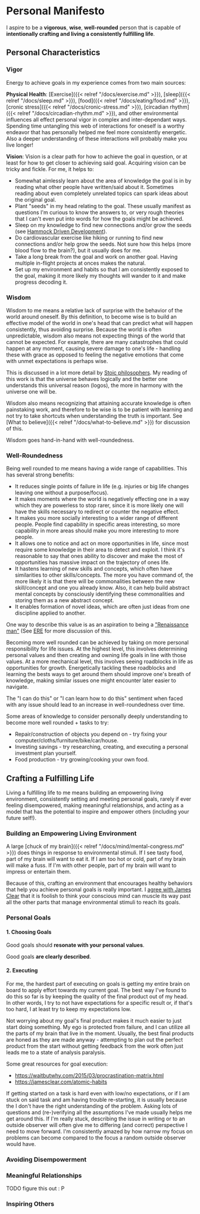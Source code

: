 # Personal Manifesto

I aspire to be a **vigorous**, **wise**, **well-rounded** person that is
capable of **intentionally crafting and living a consistently fulfilling life**.

## Personal Characteristics

### Vigor

Energy to achieve goals in my experience comes from two main sources:

**Physical Health**: [Exercise]({{< relref "/docs/exercise.md" >}}),
[sleep]({{< relref "/docs/sleep.md" >}}), [food]({{< relref
"/docs/eating/food.md" >}}), [cronic stress]({{< relref
"/docs/cronic-stress.md" >}}), [circadian rhythm]({{< relref
"/docs/circadian-rhythm.md" >}}), and other environmental influences all
effect personal vigor in complex and inter-dependant ways.  Spending time
untangling this web of interactions for oneself is a worthy endeavor that has
personally helped me feel more consistently energetic.  Also a deeper
understanding of these interactions will probably make you live longer!

**Vision**: Vision is a clear path for how to achieve the goal in question, or
at least for how to get closer to achieving said goal.  Acquiring vision can be
tricky and fickle.  For me, it helps to:

 - Somewhat aimlessly learn about the area of knowledge the goal is in by
   reading what other people have written/said about it.  Sometimes reading
   about even completely unrelated topics can spark ideas about the original
   goal.
 - Plant "seeds" in my head relating to the goal.  These usually manifest as
   questions I'm curious to know the answers to, or very rough theories that I
   can't even put into words for how the goals might be achieved.
 - Sleep on my knowledge to find new connections and/or grow the seeds (see
   [Hammock Driven Development](https://www.youtube.com/watch?v=f84n5oFoZBc)).
 - Do cardiovascular exercise like hiking or running to find new connections
   and/or help grow the seeds.  Not sure how this helps (more blood flow to the
   brain?), but it usually does for me.
 - Take a long break from the goal and work on another goal.  Having multiple
   in-flight projects at onces makes the natural.
 - Set up my environment and habits so that I am consistently exposed to the
   goal, making it more likely my thoughts will wander to it and make progress
   decoding it.

### Wisdom

Wisdom to me means a relative lack of surprise with the behavior of the world
around oneself.  By this definition, to become wise is to build an effective
model of the world in one's head that can predict what will happen
consistently, thus avoiding surprise.  Because the world is often
unpredictable, wisdom also means not expecting things of the world that cannot
be expected.  For example, there are many catastrophes that could happen at any
moment, causing severe damage to one's life - handling these with grace as
opposed to feeling the negative emotions that come with unmet expectations is
perhaps wise.

This is discussed in a lot more detail by [Stoic
philosophers](https://en.wikipedia.org/wiki/Stoicism).  My reading of this work
is that the universe behaves logically and the better one understands this
universal reason (logos), the more in harmony with the universe one will be.

Wisdom also means recognizing that attaining accurate knowledge is often
painstaking work, and therefore to be wise is to be patient with learning and
not try to take shortcuts when understanding the truth is important.  See [What
to believe]({{< relref "/docs/what-to-believe.md" >}}) for discussion of this.

Wisdom goes hand-in-hand with well-roundedness.

### Well-Roundedness

Being well rounded to me means having a wide range of capabilities.  This has
several strong benefits:

 - It reduces single points of failure in life (e.g. injuries or big life
   changes leaving one without a purpose/focus).
 - It makes moments where the world is negatively effecting one in a way which
   they are powerless to stop rarer, since it is more likely one will have the
   skills necessary to redirect or counter the negative effect.
 - It makes you more socially interesting to a wider range of different people.
   People find capability in specific areas interesting, so more capability in
   more areas should make you more interesting to more people.
 - It allows one to notice and act on more opportunities in life, since most
   require some knowledge in their area to detect and exploit. I think it's
   reasonable to say that ones ability to discover and make the most of
   opportunities has massive impact on the trajectory of ones life.
 - It hastens learning of new skills and concepts, which often have
   similarities to other skills/concepts.  The more you have command of, the
   more likely it is that there will be commonalities between the new
   skill/concept and one you already know. Also, it can help build abstract
   mental concepts by consciously identifying these commonalities and storing
   them as a new abstract concept.
 - It enables formation of novel ideas, which are often just ideas from one
   discipline applied to another.

One way to describe this value is as an aspiration to being a ["Renaissance
man"](https://en.wikipedia.org/wiki/Polymath) (See
[ERE](https://wiki.earlyretirementextreme.com/wiki/What_is_ERE%3F) for more
discussion of this.

Becoming more well rounded can be achieved by taking on more personal
responsibility for life issues.  At the highest level, this involves
determining personal values and then creating and owning life goals in line
with those values.  At a more mechanical level, this involves seeing roadblocks
in life as opportunities for growth. Energetically tackling these roadblocks
and learning the bests ways to get around them should improve one's breath of
knowledge, making similar issues one might encounter later easier to navigate.

The "I can do this" or "I can learn how to do this" sentiment when faced with
any issue should lead to an increase in well-roundedness over time.

Some areas of knowledge to consider personally deeply understanding to become
more well rounded + tasks to try:

 - Repair/construction of objects you depend on - try fixing your
   computer/cloths/furniture/bike/car/house.
 - Investing savings - try researching, creating, and executing a personal
   investment plan yourself.
 - Food production - try growing/cooking your own food.


## Crafting a Fulfilling Life

Living a fulfilling life to me means building an empowering living environment,
consistently setting and meeting personal goals, rarely if ever feeling
disempowered, making meaningful relationships, and acting as a model that has
the potential to inspire and empower others (including your future self!).

### Building an Empowering Living Environment

A large [chuck of my brain]({{< relref "/docs/mind/mental-congress.md" >}})
does things in response to environmental stimuli. If I see tasty food, part of
my brain will want to eat it. If I am too hot or cold, part of my brain will
make a fuss. If I'm with other people, part of my brain will want to impress or
entertain them. 

Because of this, crafting an environment that encourages healthy behaviors that
help you achieve personal goals is really important. I [agree with James
Clear](https://jamesclear.com/atomic-habits) that it is foolish to think your
conscious mind can muscle its way past all the other parts that manage
environmental stimuli to reach its goals.

### Personal Goals

#### 1. Choosing Goals

Good goals should **resonate with your personal values**.

Good goals **are clearly described**. 

#### 2. Executing

For me, the hardest part of executing on goals is getting my entire brain on
board to apply effort towards my current goal.  The best way I've found to do
this so far is by keeping the quality of the final product out of my head.  In
other words, I try to not have expectations for a specific result or, if that's
too hard, I at least try to keep my expectations low.

Not worrying about my goal's final product makes it much easier to just start
doing something.  My ego is protected from failure, and I can utilize all the
parts of my brain that live in the moment.  Usually, the best final products
are honed as they are made anyway - attempting to plan out the perfect product
from the start without getting feedback from the work often just leads me to a
state of analysis paralysis.

Some great resources for goal execution:

 - https://waitbutwhy.com/2015/03/procrastination-matrix.html
 - https://jamesclear.com/atomic-habits

If getting started on a task is hard even with low/no expectations, or if I am
stuck on said task and am having trouble re-starting, it is usually because the
I don't have the right understanding of the problem.  Asking lots of questions
and (re-)verifying all the assumptions I've made usually helps me get around
this.  If I'm really stuck, describing the issue in writing or to an outside
observer will often give me to differing (and correct) perspective I need to
move forward. I'm consistently amazed by how narrow my focus on problems can
become compared to the focus a random outside observer would have.

### Avoiding Disempowerment

### Meaningful Relationships

TODO figure this out : P

### Inspiring Others
